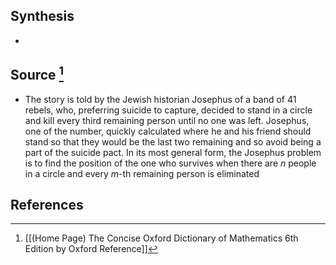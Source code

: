 ## Synthesis
- 
## Source [^1]
- The story is told by the Jewish historian Josephus of a band of 41 rebels, who, preferring suicide to capture, decided to stand in a circle and kill every third remaining person until no one was left. Josephus, one of the number, quickly calculated where he and his friend should stand so that they would be the last two remaining and so avoid being a part of the suicide pact. In its most general form, the Josephus problem is to find the position of the one who survives when there are $n$ people in a circle and every $m$-th remaining person is eliminated
## References

[^1]: [[(Home Page) The Concise Oxford Dictionary of Mathematics 6th Edition by Oxford Reference]]